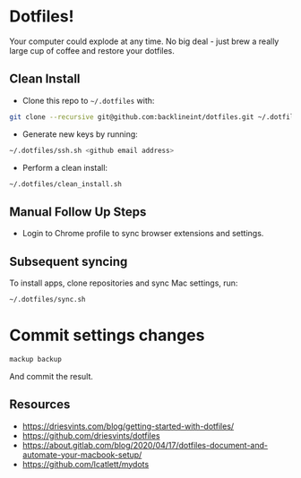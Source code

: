 # Dotfiles!

Your computer could explode at any time. No big deal - just brew a really large cup of coffee and restore your dotfiles.

## Clean Install

* Clone this repo to `~/.dotfiles` with:

```zsh
git clone --recursive git@github.com:backlineint/dotfiles.git ~/.dotfiles
```

* Generate new keys by running:

```zsh
~/.dotfiles/ssh.sh <github email address>
```

* Perform a clean install:

```zsh
~/.dotfiles/clean_install.sh
```

## Manual Follow Up Steps

* Login to Chrome profile to sync browser extensions and settings.

## Subsequent syncing

To install apps, clone repositories and sync Mac settings, run:

```zsh
~/.dotfiles/sync.sh
```

# Commit settings changes

```zsh
mackup backup
```

And commit the result.

## Resources

* https://driesvints.com/blog/getting-started-with-dotfiles/
* https://github.com/driesvints/dotfiles
* https://about.gitlab.com/blog/2020/04/17/dotfiles-document-and-automate-your-macbook-setup/
* https://github.com/lcatlett/mydots
